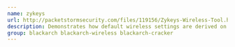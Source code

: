 ```yaml
---
name: zykeys
url: http://packetstormsecurity.com/files/119156/Zykeys-Wireless-Tool.html
description: Demonstrates how default wireless settings are derived on some models of ZyXEL routers.
group: blackarch blackarch-wireless blackarch-cracker
---
```

